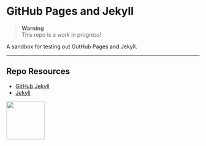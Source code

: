 # GitHub Pages and Jekyll

> **Warning**  
> This repo is a work in progress!

A sandbox for testing out GutHub Pages and Jekyll.

---

## Repo Resources

- [GitHub Jekyll](https://docs.github.com/en/pages/setting-up-a-github-pages-site-with-jekyll/about-github-pages-and-jekyll)
- [Jekyll](https://jekyllrb.com/)

<a href="https://codeadam.ca">
<img src="https://codeadam.ca/images/code-block.png" width="100">
</a>
